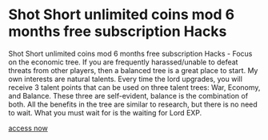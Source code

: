 # Shot Short unlimited coins mod 6 months free subscription Hacks

Shot Short unlimited coins mod 6 months free subscription Hacks - Focus on the economic tree. If you are frequently harassed/unable to defeat threats from other players, then a balanced tree is a great place to start. My own interests are natural talents. Every time the lord upgrades, you will receive 3 talent points that can be used on three talent trees: War, Economy, and Balance. These three are self-evident, balance is the combination of both. All the benefits in the tree are similar to research, but there is no need to wait. What you must wait for is the waiting for Lord EXP.

[access now](https://shotshort.quora.com/about)

